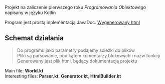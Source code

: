 Projekt na zaliczenie pierwszego roku *Programowania Obiektowego* napisany w języku Kotlin<br>

Program jest prostą inplementacją JavaDoc. [Wygenerowany html](https://informacja.github.io/Parser-HtmlGenerator/)


## Schemat działania
> Do programu jako parametry podajemy ścieżki do plików<br>
> Pliki są parsowanie, pod kątem komentarzy blokowych i nazw funkcji<br>
> Generowany jest plik html, będący dokumentacją projektu<br>

Main file: **World.kt** <br>
Interesting files: **Parser.kt**, **Generator.kt**, **HtmlBuilder.kt**

[logo]: ./doc/gen.png "Wygenerowana dokumentacja"
